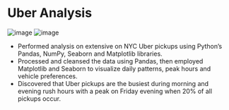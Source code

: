 # Uber Analysis 
![image](https://github.com/manjirimangalvedhekar/Uber_project_solved/assets/139261126/6771b158-6471-4330-9f9a-91c1ae8fbecc)
![image](https://github.com/manjirimangalvedhekar/Uber_project_solved/assets/139261126/2680d7ff-bf59-4d41-ad20-b2527e7b0cc6)


- Performed analysis on extensive on NYC Uber pickups  using Python’s Pandas, NumPy, Seaborn and Matplotlib libraries.
- Processed and cleansed the data using Pandas, then employed Matplotlib and Seaborn to visualize daily patterns, peak hours and vehicle preferences.
- Discovered that Uber pickups are the busiest during morning and evening rush hours with a peak on Friday evening when 20% of all pickups occur.
